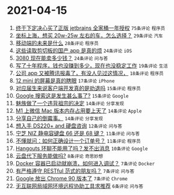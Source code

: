 # 2021-04-15

1. [终于下定决心买了正版 jetbrains 全家桶一年授权](https://www.v2ex.com/t/770756) `75条评论` `程序员`
1. [坐标上海，想买 20w-25w 左右的车，怎么选择？](https://www.v2ex.com/t/770780) `29条评论` `汽车`
1. [移动端的未来是什么](https://www.v2ex.com/t/770773) `28条评论` `程序员`
1. [这些读取剪切板的国产 app 是真的烦](https://www.v2ex.com/t/770796) `24条评论` `iOS`
1. [3080 现在能卖多少钱？](https://www.v2ex.com/t/770746) `24条评论` `问与答`
1. [写了十年程序，钱也没赚到多少，现在也没稳定工作](https://www.v2ex.com/t/770791) `19条评论` `生活`
1. [公司 app 又被腾讯报毒了，有没人见过这情况，](https://www.v2ex.com/t/770759) `18条评论` `程序员`
1. [12 mini 的屏幕是真的瞎眼](https://www.v2ex.com/t/770743) `17条评论` `iPhone`
1. [对应届生来说客户端开发真的是劝退吗](https://www.v2ex.com/t/770757) `15条评论` `程序员`
1. [Google 搜索这是发生甚么事了?](https://www.v2ex.com/t/770742) `15条评论` `Google`
1. [魅族做了一个违背祖宗的决定](https://www.v2ex.com/t/770801) `14条评论` `分享发现`
1. [M1 上微信 Mac 版本内存占用要上天了](https://www.v2ex.com/t/770790) `14条评论` `Apple`
1. [分享自己的倒霉事。](https://www.v2ex.com/t/770760) `14条评论` `分享发现`
1. [想入手 DS220+ and 硬盘咨询](https://www.v2ex.com/t/770748) `12条评论` `问与答`
1. [宁芝 NIZ 静电容键盘 66 还是 68 键？](https://www.v2ex.com/t/770753) `11条评论` `问与答`
1. [不懂就问：如何正确设计一个订单号？](https://www.v2ex.com/t/770751) `11条评论` `程序员`
1. [Hangouts 环聊不能用了吗？发不出消息](https://www.v2ex.com/t/770784) `10条评论` `Google`
1. [云盘代下服务能做吗?](https://www.v2ex.com/t/770789) `8条评论` `奇思妙想`
1. [Docker 容器已启动就崩溃，如何进入调试？](https://www.v2ex.com/t/770795) `7条评论` `Docker`
1. [有严格遵守 RESTful 范式的朋友吗？](https://www.v2ex.com/t/770775) `7条评论` `问与答`
1. [Google 放出 Chrome 90 版本了](https://www.v2ex.com/t/770755) `7条评论` `Chrome`
1. [无互联网局域网环境远程协助工具求推荐](https://www.v2ex.com/t/770799) `6条评论` `问与答`

